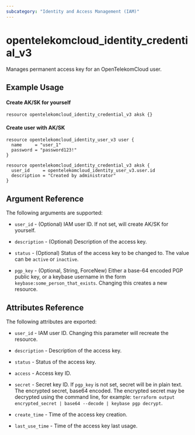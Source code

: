 ```yaml
---
subcategory: "Identity and Access Management (IAM)"
---
```


# opentelekomcloud_identity_credential_v3

Manages permanent access key for an OpenTelekomCloud user.

## Example Usage

#### Create AK/SK for yourself
```hcl
resource opentelekomcloud_identity_credential_v3 aksk {}
```

#### Create user with AK/SK

```hcl
resource opentelekomcloud_identity_user_v3 user {
  name     = "user_1"
  password = "password123!"
}

resource opentelekomcloud_identity_credential_v3 aksk {
  user_id     = opentelekomcloud_identity_user_v3.user.id
  description = "Created by administrator"
}
```

## Argument Reference

The following arguments are supported:

* `user_id` - (Optional) IAM user ID. If not set, will create AK/SK for yourself.

* `description` - (Optional) Description of the access key.

* `status` - (Optional) Status of the access key to be changed to. The value can be `active` or `inactive`.

* `pgp_key` - (Optional, String, ForceNew) Either a base-64 encoded PGP public key, or a keybase username in the form
  `keybase:some_person_that_exists`. Changing this creates a new resource.

## Attributes Reference

The following attributes are exported:

* `user_id` - IAM user ID. Changing this parameter will recreate the resource.

* `description` - Description of the access key.

* `status` - Status of the access key.

* `access` - Access key ID.

* `secret` - Secret key ID. If `pgp_key` is not set, secret will be in plain text.
  The encrypted secret, base64 encoded. The encrypted secret may be decrypted using the command
  line, for example: `terraform output encrypted_secret | base64 --decode | keybase pgp decrypt`.

* `create_time` - Time of the access key creation.

* `last_use_time` - Time of the access key last usage.
